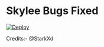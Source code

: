 # Skylee Bugs Fixed 

[![Deploy](https://www.herokucdn.com/deploy/button.svg)](https://heroku.com/deploy)



Credits:- @StarkXd
